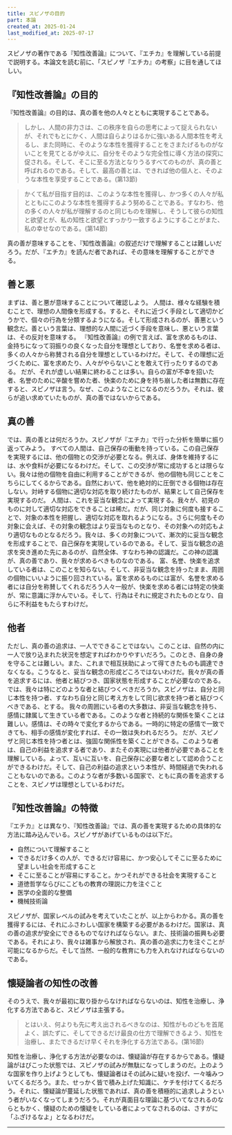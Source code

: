 ```yaml
---
title: スピノザの目的
part: 本論
created_at: 2025-01-24
last_modified_at: 2025-07-17
---
```


スピノザの著作である『知性改善論』について、『エチカ』を理解している前提で説明する。本論文を読む前に、「スピノザ『エチカ』の考察」に目を通してほしい。

## 『知性改善論』の目的

『知性改善論』の目的は、真の善を他の人々とともに実現することである。

>しかし、人間の非力さは、この秩序を自らの思考によって捉えられないが、それでもとにかく、人間は自らよりはるかに強いある人間本性を考えるし、また同時に、そのような本性を獲得することをさまたげるものがないことを見てとるがゆえに、自分をそのような完全性に導く方法の探究に促される。そして、そこに至る方法となりうるすべてのものが、真の善と呼ばれるのである。そして、最高の善とは、できれば他の個人と、そのような本性を享受することである。(第13節)

>かくて私が目指す目的は、このような本性を獲得し、かつ多くの人々が私とともにこのような本性を獲得するよう努めることである。すなわち、他の多くの人々が私が理解するのと同じものを理解し、そうして彼らの知性と欲望とが、私の知性と欲望とすっかり一致するようにすることがまた、私の幸せなのである。(第14節)

真の善が意味することを、『知性改善論』の叙述だけで理解することは難しいだろう。だが、『エチカ』を読んだ者であれば、その意味を理解することができる。

## 善と悪

まずは、善と悪が意味することについて確認しよう。
人間は、様々な経験を積むことで、理想の人間像を形成する。すると、それに近づく手段として適切かどうかで、個々の行為を分類するようになる。そして形成されるのが、善悪という観念だ。善という言葉は、理想的な人間に近づく手段を意味し、悪という言葉は、その反対を意味する。
『知性改善論』の例で言えば、富を求めるものは、金持ちになって羽振りの良くなった自分を理想としており、名誉を求める者は、多くの人々から称賛される自分を理想としているわけだ。そして、その理想に近づくために、富を求めたり、人々がやらないことを敢えて行ったりするのである。
だが、それが虚しい結果に終わることは多い。自らの富が不幸を招いた者、名誉のために辛酸を嘗めた者、快楽のために身を持ち崩した者は無数に存在すると、スピノザは言う。なぜ、このようなことになるのだろうか。それは、彼らが追い求めていたものが、真の善ではないからである。

## 真の善

では、真の善とは何だろうか。スピノザが『エチカ』で行った分析を簡単に振り返ってみよう。
すべての人間は、自己保存の衝動を持っている。この自己保存を実現するには、他の個物との交渉が必要となる。例えば、身体を維持するには、水や食料が必要になるわけだ。そして、この交渉が常に成功するとは限らない。我々は他の個物を自由に利用することができるが、他の個物も同じことをこちらにしてくるからである。自然において、他を絶対的に圧倒できる個物は存在しない。対峙する個物に適切な対応を取り続けたものが、結果として自己保存を実現するのだ。
人間は、これを妥当な観念によって実現する。我々が、初見のものに対して適切な対応をできることは稀だ。だが、同じ対象に何度も接することで、対象の本性を把握し、適切な対応を取れるようになる。さらに何度もその対象に会えば、その対象の観念はより妥当なものとなり、その対象への対応もより適切なものとなるだろう。我々は、多くの対象について、漸次的に妥当な観念を形成することで、自己保存を実現しているのである。そして、妥当な観念の追求を突き進めた先にあるのが、自然全体、すなわち神の認識だ。この神の認識が、真の善であり、我々が求めるべきものなのである。
富、名誉、快楽を追求している者は、このことを知らない。そして、非妥当な観念を持ったまま、周囲の個物にいいように振り回されている。富を求めるものには富が、名誉を求める者には自分を称賛してくれるだろう人々一般が、快楽を求める者には特定の快楽が、常に意識に浮かんでいる。そして、行為はそれに規定されたものとなり、自らに不利益をもたらすわけだ。

## 他者

ただし、真の善の追求は、一人でできることではない。このことは、自然の内に一人で放り込まれた状況を想定すればわかりやすいだろう。このとき、自身の身を守ることは難しい。また、これまで相互扶助によって得てきたものも調達できなくなる。こうなると、妥当な観念の形成どころではないわけだ。我々が真の善を追求するには、他者と結びつき、国家状態を形成することが必要なのである。
では、我々は特にどのような者と結びつくべきだろうか。スピノザは、自分と同じ本性を持つ者、すなわち自分と同じ考え方をして同じ欲求を持つ者と結びつくべきである、とする。
我々の周囲にいる者の大多数は、非妥当な観念を持ち、感情に隷属して生きている者である。このような者と持続的な関係を築くことは難しい。感情は、その時々で変化するからである。一時的に特定の感情で一致できても、相手の感情が変化すれば、その一致は失われるだろう。
だが、スピノザと同じ本性を持つ者とは、強固な関係性を築くことができる。このような者は、自己の利益を追求する者であり、またその実現には他者が必要であることを理解している。よって、互いに互いを、自己保存に必要な者として認め合うことができるわけだ。そして、自己の利益の追求という本性が、時間経過で失われることもないのである。このような者が多数いる国家で、ともに真の善を追求することを、スピノザは理想としているわけだ。

## 『知性改善論』の特徴

『エチカ』とは異なり、『知性改善論』では、真の善を実現するための具体的な方法に踏み込んでいる。スピノザがあげているものは以下だ。

- 自然について理解すること
- できるだけ多くの人が、できるだけ容易に、かつ安心してそこに至るために望ましい社会を形成すること
- そこに至ることが容易にすること。かつそれができる社会を実現すること
- 道徳哲学ならびにこどもの教育の理説に力を注ぐこと
- 医学の全面的な整備
- 機械技術論

スピノザが、国家レベルの試みを考えていたことが、以上からわかる。真の善を獲得するには、それにふさわしい国家を構築する必要があるわけだ。国家は、真の善の追求が安全にできるものでなければならない。また、技術論の振興も必要である。それにより、我々は雑事から解放され、真の善の追求に力を注ぐことが可能になるからだ。そして当然、一般的な教育にも力を入れなければならないのである。

## 懐疑論者の知性の改善

そのうえで、我々が最初に取り掛からなければならないのは、知性を治療し、浄化する方法であると、スピノザは主張する。

>とはいえ、何よりも先に考え出されるべきなのは、知性がものどもを首尾よく、誤たずに、そしてできるだけ最良の仕方で理解できるよう、知性を治療し、またできるだけ早くそれを浄化する方法である。(第16節)

知性を治療し、浄化する方法が必要なのは、懐疑論が存在するからである。懐疑論がはびこった状態では、スピノザの試みが無駄になってしまうのだ。上のような国家を作り上げようとしても、懐疑論者はその試みに疑いを投げ、一々噛みついてくるだろう。また、せっかく皆で積み上げた知識に、ケチを付けてくるだろう。それに、懐疑論が蔓延した状態であれば、真の善を積極的に追求しようという者がいなくなってしまうだろう。それが真面目な理論に基づいてなされるのならともかく、懐疑のための懐疑をしている者によってなされるのは、さすがに「ふざけるなよ」となるわけだ。

---